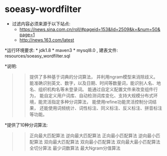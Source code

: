 # soeasy-wordfilter

* 过滤内容必须来源于以下站点:
    * https://news.sina.com.cn/roll/#pageid=153&lid=2509&k=&num=50&page=1
    * http://news.163.com/latest


*运行环境要求:
    * jdk1.8
    * maven3
    * mysql8.0 , 建表文件: resources/soeasy_wordfilter.sql



*说明:
>>提供了多种基于词典的分词算法，
>>并利用ngram模型来消除歧义。
>>能准确识别英文、数字，以及日期、时间等数量词，能识别人名、地名、组织机构名等未登录词。
>>能通过自定义配置文件来改变组件行为，
>>能自定义用户词库、自动检测词库变化、支持大规模分布式环境，能灵活指定多种分词算法，
>>能使用refine功能灵活控制分词结果，
>>还能使用词频统计、词性标注、同义标注、反义标注、拼音标注等功能。

*提供了10种分词算法:
>>正向最大匹配算法
>>逆向最大匹配算法
>>正向最小匹配算法
>>逆向最小匹配算法
>>双向最大匹配算法
>>双向最小匹配算法
>>双向最大最小匹配算法
>>全切分算法
>>最少词数算法
>>最大Ngram分值算法

